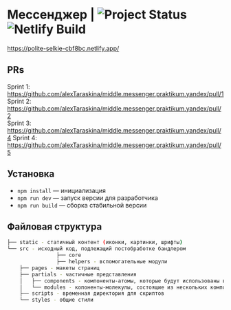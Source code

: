 # Мессенджер | ![Project Status](https://img.shields.io/badge/status-development-green) ![Netlify Build](https://img.shields.io/netlify/10e7e0c9-8fed-461c-8611-6a04f963867a)

https://polite-selkie-cbf8bc.netlify.app/

## PRs

Sprint 1: https://github.com/alexTaraskina/middle.messenger.praktikum.yandex/pull/1  
Sprint 2: https://github.com/alexTaraskina/middle.messenger.praktikum.yandex/pull/2  
Sprint 3: https://github.com/alexTaraskina/middle.messenger.praktikum.yandex/pull/4
Sprint 4: https://github.com/alexTaraskina/middle.messenger.praktikum.yandex/pull/5

## Установка

- `npm install` — инициализация
- `npm run dev` — запуск версии для разработчика
- `npm run build` — сборка стабильной версии

## Файловая структура 
    
```bash
├── static - статичный контент (иконки, картинки, шрифты)
└── src - исходный код, подлежащий постобработке бандлером
				├── core
				├── helpers - вспомогательные модули
    ├── pages - макеты страниц
    ├── partials - частичные представления
    │   ├── components - компоненты-атомы, которые будут использованы в двух и более модулях
    │   └── modules - копоненты-молекулы, состоящие из нескольких компонентов-автомов
    ├── scripts - временная директория для скриптов  
    └── styles - общие стили
```
